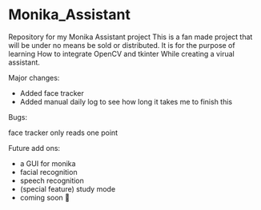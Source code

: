 # Monika_Assistant
Repository for my Monika Assistant project
This is a fan made project that will be under no means be sold or distributed. It is for the purpose of learning How to integrate OpenCV and tkinter While creating a virual assistant.

Major changes:
  - Added face tracker
  - Added manual daily log to see how long it takes me to finish this

Bugs:

face tracker only reads one point

Future add ons:
  - a GUI for monika
  - facial recognition
  - speech recognition
  - (special feature) study mode
  - coming soon 🌰
